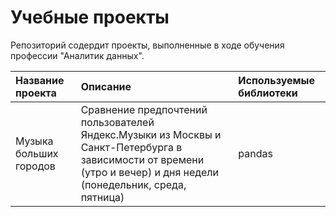 # Учебные проекты

Репозиторий содердит проекты, выполненные в ходе обучения профессии "Аналитик данных".

| Название проекта |	Описание | Используемые библиотеки
| :-------------------- | :-------------------- | :-------------------- |
| Музыка больших городов |	Сравнение предпочтений пользователей Яндекс.Музыки из Москвы и Санкт-Петербурга в зависимости от времени (утро и вечер) и дня недели (понедельник, среда, пятница) |	pandas
